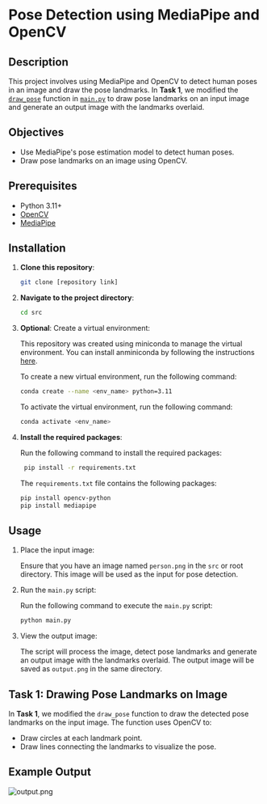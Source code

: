 # Pose Detection using MediaPipe and OpenCV

## Description

This project involves using MediaPipe and OpenCV to detect human poses in an image and draw the pose landmarks. In **Task 1**, we modified the [`draw_pose`](src/main.py) function in [`main.py`](src/main.py) to draw pose landmarks on an input image and generate an output image with the landmarks overlaid.

## Objectives

- Use MediaPipe's pose estimation model to detect human poses.
- Draw pose landmarks on an image using OpenCV.

## Prerequisites

- Python 3.11+
- [OpenCV](https://pypi.org/project/opencv-python/)
- [MediaPipe](https://google.github.io/mediapipe/solutions/pose.html)

## Installation

1. **Clone this repository**:

   ```bash
   git clone [repository link]
   ```

2. **Navigate to the project directory**:

   ```bash
   cd src
   ```

3. **Optional**: Create a virtual environment:

    This repository was created using miniconda to manage the virtual environment. You can install anminiconda by following the instructions [here](https://docs.conda.io/en/latest/miniconda.html).

    To create a new virtual environment, run the following command:

    ```bash
    conda create --name <env_name> python=3.11
    ```

    To activate the virtual environment, run the following command:

    ```bash
    conda activate <env_name>
    ```

4. **Install the required packages**:

    Run the following command to install the required packages:

   ```bash
    pip install -r requirements.txt
    ```

    The `requirements.txt` file contains the following packages:

    ```txt
    pip install opencv-python
    pip install mediapipe
    ```

## Usage

1. Place the input image:

    Ensure that you have an image named `person.png` in the `src` or root directory. This image will be used as the input for pose detection.

2. Run the `main.py` script:

    Run the following command to execute the `main.py` script:

    ```bash
    python main.py
    ```

3. View the output image:

    The script will process the image, detect pose landmarks and generate an output image with the landmarks overlaid. The output image will be saved as `output.png` in the same directory.

## Task 1: Drawing Pose Landmarks on Image

In **Task 1**, we modified the `draw_pose`  function to draw the detected pose landmarks on the input image. The function uses OpenCV to:

- Draw circles at each landmark point.
- Draw lines connecting the landmarks to visualize the pose.

## Example Output

![output.png](output.png)
